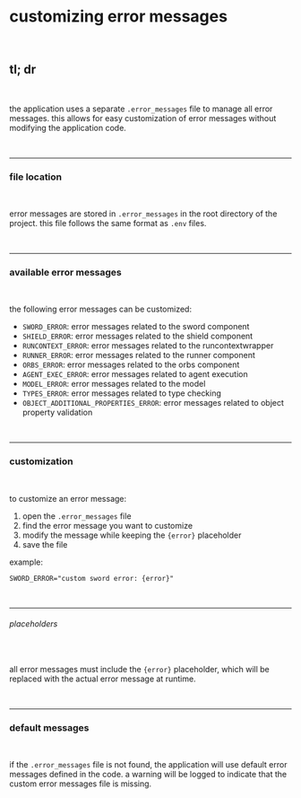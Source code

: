 # customizing error messages

<br>

## tl; dr

<br>

the application uses a separate `.error_messages` file to manage all error messages. this allows for easy customization of error messages without modifying the application code.

<br>

---

### file location

<br>

error messages are stored in `.error_messages` in the root directory of the project. this file follows the same format as `.env` files.

<br>

----

### available error messages

<br>


the following error messages can be customized:

- `SWORD_ERROR`: error messages related to the sword component
- `SHIELD_ERROR`: error messages related to the shield component
- `RUNCONTEXT_ERROR`: error messages related to the runcontextwrapper
- `RUNNER_ERROR`: error messages related to the runner component
- `ORBS_ERROR`: error messages related to the orbs component
- `AGENT_EXEC_ERROR`: error messages related to agent execution
- `MODEL_ERROR`: error messages related to the model
- `TYPES_ERROR`: error messages related to type checking
- `OBJECT_ADDITIONAL_PROPERTIES_ERROR`: error messages related to object property validation

<br>

---

### customization


<br>

to customize an error message:

1. open the `.error_messages` file
2. find the error message you want to customize
3. modify the message while keeping the `{error}` placeholder
4. save the file

example:
```env
SWORD_ERROR="custom sword error: {error}"
```

<br>

---

###### placeholders


<br>

all error messages must include the `{error}` placeholder, which will be replaced with the actual error message at runtime.


<br>

---

### default messages


<br>

if the `.error_messages` file is not found, the application will use default error messages defined in the code. a warning will be logged to indicate that the custom error messages file is missing.


<br>

